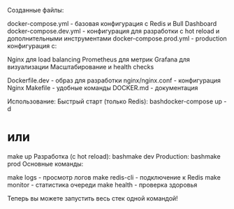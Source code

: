 Созданные файлы:

docker-compose.yml - базовая конфигурация с Redis и Bull Dashboard
docker-compose.dev.yml - конфигурация для разработки с hot reload и дополнительными инструментами
docker-compose.prod.yml - production конфигурация с:

Nginx для load balancing
Prometheus для метрик
Grafana для визуализации
Масштабирование и health checks


Dockerfile.dev - образ для разработки
nginx/nginx.conf - конфигурация Nginx
Makefile - удобные команды
DOCKER.md - документация

Использование:
Быстрый старт (только Redis):
bashdocker-compose up -d
# или
make up
Разработка (с hot reload):
bashmake dev
Production:
bashmake prod
Основные команды:

make logs - просмотр логов
make redis-cli - подключение к Redis
make monitor - статистика очереди
make health - проверка здоровья

Теперь вы можете запустить весь стек одной командой!